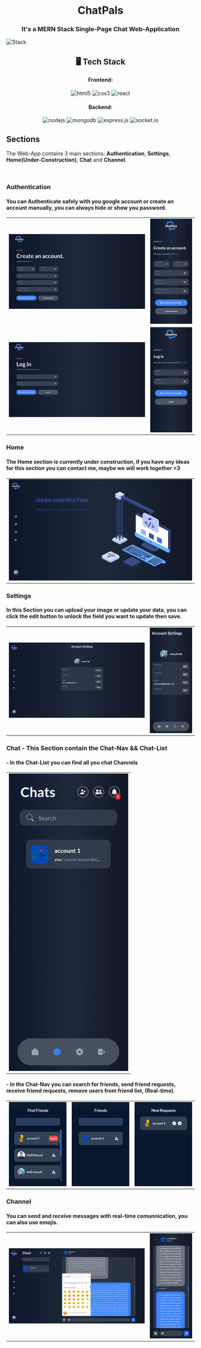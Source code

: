 <h1 align="center">ChatPals</h1>

<h3 align="center">It's a MERN Stack Single-Page Chat Web-Application</h3>

![Stack](https://www.bigscal.com/wp-content/uploads/2022/09/Features-of-Mern-stack-development-services-You-Should-Know.png)

<h2 align="center">🖥️ Tech Stack</h2>

<h4 align="center">Frontend:</h4>

<p align="center">
  <img src="https://img.shields.io/badge/HTML5-E34F26?style=for-the-badge&logo=html5&logoColor=white" alt="html5" />
  <img src="https://img.shields.io/badge/tailwindcss-%2338B2AC.svg?style=for-the-badge&logo=tailwind-css&logoColor=white" alt="css3" />
  <img src="https://img.shields.io/badge/React-20232A?style=for-the-badge&logo=react&logoColor=61DAFB" alt="react" />
</p>

<h4 align="center">Backend:</h4>

<p align="center">
  <img src="https://img.shields.io/badge/Node.js-339933?style=for-the-badge&logo=nodedotjs&logoColor=white" alt="nodejs" />
  <img src="https://img.shields.io/badge/MongoDB-4EA94B?style=for-the-badge&logo=mongodb&logoColor=white" alt="mongodb" />
  <img src="https://img.shields.io/badge/Express.js-000000?style=for-the-badge&logo=express&logoColor=white" alt="express.js" />
  <img src="https://img.shields.io/badge/Socket.io-black?style=for-the-badge&logo=socket.io&badgeColor=010101" alt="socket.io" />
</p>

## Sections
The Web-App contains 3 main sections: **Authentication**, **Settings**, **Home(Under-Construction)**, **Chat** and **Channel**.

<br />

### Authentication
#### You can Authenticate safely with you google account or create an account manually, you can always hide or show you password.
<table>
  <tr>
    <td><img src="readme-imgs/register-computer.png" alt="reagister-computer" /></td>
    <td align="center"><img src="readme-imgs/register-mobile.png" alt="reagister-mobile" /></td>
  </tr>
<!--   <tr>
    <td><img src="readme-imgs/register-tablet.png" alt="reagister-tablet" /></td>
    <td><img src="readme-imgs/login-tablet.png" alt="login-tablet" /></td>
  <tr/> -->
  <tr>
    <td><img src="readme-imgs/login-computer.png" alt="login-computer" /></td>
    <td align="center"><img src="readme-imgs/login-mobile.png" alt="login-mobile" /></td>
  </tr>
</table>

### Home
#### The Home section is currently under construction, if you have any ideas for this section you can contact me, maybe we will work together <3
<table>
  <tr>
    <td><img src="readme-imgs/home-computer.png" alt="Home" /></td>
  </tr>
</table>

### Settings
#### In this Section you can upload your image or update your data, you can click the edit button to unlock the field you want to update then save.
<table>
  <tr>
    <td><img src="readme-imgs/settings-computer.png" alt="settings-computer" /></td>
    <td><img src="readme-imgs/settings-mobile.png" alt="settings-mobile" /></td>
  </tr>
<!--   <tr>
    <td><img src="readme-imgs/settings-tablet.png" alt="settings-tablet" /></td>
  </tr> -->
</table>

### Chat - This Section contain the Chat-Nav && Chat-List
####  - In the Chat-List you can find all you chat Channels

<table>
  <tr>
    <td><img src="readme-imgs/chat-mobile.png" alt="chat-list" /></td>
  </tr>
</table>

####  - In the Chat-Nav you can search for friends, send friend requests, receive friend requests, remove users from friend list, (Real-time).

<table>
  <tr>
    <td><img src="readme-imgs/find-friends.png" alt="find-friends" /></td>
    <td><img src="readme-imgs/friends.png" alt="friends-list" /></td>
    <td><img src="readme-imgs/requests.png" alt="requests-list" /></td>
  </tr>
</table>
  
### Channel
#### You can send and receive messages with real-time comunnication, you can also use emojis.
  
<table>
  <tr>
    <td><img src="readme-imgs/channel-computer.png" alt="channel-computer" /></td>
    <td><img src="readme-imgs/channel-mobile.png" alt="channel-mobile" /></td>
  </tr>
</table
  
